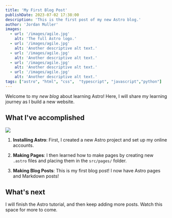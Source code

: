 ```yaml
---
title: 'My First Blog Post'
publishDate: 2023-07-02 17:38:00
description: 'This is the first post of my new Astro blog.'
author: 'Jordan Muller'
images:
  - url: '/images/agile.jpg'
    alt: 'The full Astro logo.'
  - url: '/images/agile.jpg'
    alt: 'Another descriptive alt text.'
  - url: '/images/agile.jpg'
    alt: 'Another descriptive alt text.'
  - url: '/images/agile.jpg'
    alt: 'Another descriptive alt text.'
  - url: '/images/agile.jpg'
    alt: 'Another descriptive alt text.'
tags: ["astro", "html", "css",  "typescript", "javascript","python"]
---
```


Welcome to my _new blog_ about learning Astro! Here, I will share my learning journey as I build a new website.

## What I've accomplished

<img src="/images/agile.jpg" class="container mx-auto rounded-xl"/>

1. **Installing Astro**: First, I created a new Astro project and set up my online accounts.

2. **Making Pages**: I then learned how to make pages by creating new `.astro` files and placing them in the `src/pages/` folder.

3. **Making Blog Posts**: This is my first blog post! I now have Astro pages and Markdown posts!

## What's next

I will finish the Astro tutorial, and then keep adding more posts. Watch this space for more to come.